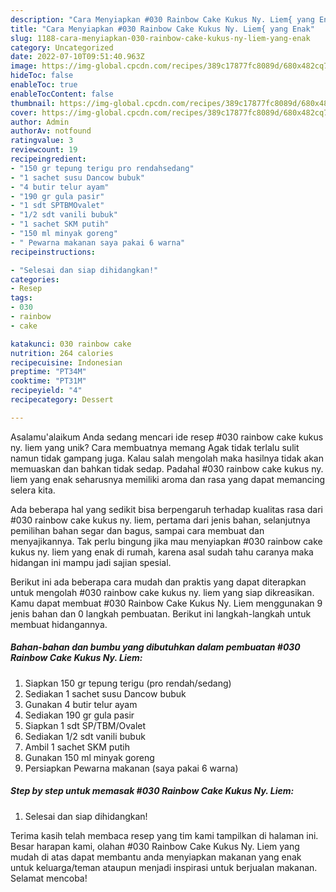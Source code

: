 ```yaml
---
description: "Cara Menyiapkan #030 Rainbow Cake Kukus Ny. Liem{ yang Enak"
title: "Cara Menyiapkan #030 Rainbow Cake Kukus Ny. Liem{ yang Enak"
slug: 1188-cara-menyiapkan-030-rainbow-cake-kukus-ny-liem-yang-enak
category: Uncategorized
date: 2022-07-10T09:51:40.963Z
image: https://img-global.cpcdn.com/recipes/389c17877fc8089d/680x482cq70/030-rainbow-cake-kukus-ny-liem-foto-resep-utama.jpg
hideToc: false
enableToc: true
enableTocContent: false
thumbnail: https://img-global.cpcdn.com/recipes/389c17877fc8089d/680x482cq70/030-rainbow-cake-kukus-ny-liem-foto-resep-utama.jpg
cover: https://img-global.cpcdn.com/recipes/389c17877fc8089d/680x482cq70/030-rainbow-cake-kukus-ny-liem-foto-resep-utama.jpg
author: Admin
authorAv: notfound
ratingvalue: 3
reviewcount: 19
recipeingredient:
- "150 gr tepung terigu pro rendahsedang"
- "1 sachet susu Dancow bubuk"
- "4 butir telur ayam"
- "190 gr gula pasir"
- "1 sdt SPTBMOvalet"
- "1/2 sdt vanili bubuk"
- "1 sachet SKM putih"
- "150 ml minyak goreng"
- " Pewarna makanan saya pakai 6 warna"
recipeinstructions:

- "Selesai dan siap dihidangkan!"
categories:
- Resep
tags:
- 030
- rainbow
- cake

katakunci: 030 rainbow cake 
nutrition: 264 calories
recipecuisine: Indonesian
preptime: "PT34M"
cooktime: "PT31M"
recipeyield: "4"
recipecategory: Dessert

---
```



Asalamu'alaikum Anda sedang mencari ide resep #030 rainbow cake kukus ny. liem yang unik? Cara membuatnya memang Agak tidak terlalu sulit namun tidak gampang juga. Kalau salah mengolah maka hasilnya tidak akan memuaskan dan bahkan tidak sedap. Padahal #030 rainbow cake kukus ny. liem yang enak seharusnya memiliki aroma dan rasa yang dapat memancing selera kita.


Ada beberapa hal yang sedikit bisa berpengaruh terhadap kualitas rasa dari #030 rainbow cake kukus ny. liem, pertama dari jenis bahan, selanjutnya pemilihan bahan segar dan bagus, sampai cara membuat dan menyajikannya. Tak perlu bingung jika mau menyiapkan #030 rainbow cake kukus ny. liem yang enak di rumah, karena asal sudah tahu caranya maka hidangan ini mampu jadi sajian spesial.




Berikut ini ada beberapa cara mudah dan praktis yang dapat diterapkan untuk mengolah #030 rainbow cake kukus ny. liem yang siap dikreasikan. Kamu dapat membuat #030 Rainbow Cake Kukus Ny. Liem menggunakan 9 jenis bahan dan 0 langkah pembuatan. Berikut ini langkah-langkah untuk membuat hidangannya.

<!--inarticleads1-->

##### Bahan-bahan dan bumbu yang dibutuhkan dalam pembuatan #030 Rainbow Cake Kukus Ny. Liem:

1. Siapkan 150 gr tepung terigu (pro rendah/sedang)
1. Sediakan 1 sachet susu Dancow bubuk
1. Gunakan 4 butir telur ayam
1. Sediakan 190 gr gula pasir
1. Siapkan 1 sdt SP/TBM/Ovalet
1. Sediakan 1/2 sdt vanili bubuk
1. Ambil 1 sachet SKM putih
1. Gunakan 150 ml minyak goreng
1. Persiapkan  Pewarna makanan (saya pakai 6 warna)




<!--inarticleads2-->

##### Step by step untuk memasak #030 Rainbow Cake Kukus Ny. Liem:


1. Selesai dan siap dihidangkan!



Terima kasih telah membaca resep yang tim kami tampilkan di halaman ini. Besar harapan kami, olahan #030 Rainbow Cake Kukus Ny. Liem yang mudah di atas dapat membantu anda menyiapkan makanan yang enak untuk keluarga/teman ataupun menjadi inspirasi untuk berjualan makanan. Selamat mencoba!
